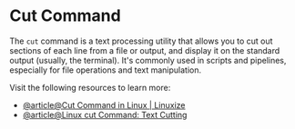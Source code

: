 # Cut Command

The `cut` command is a text processing utility that allows you to cut out sections of each line from a file or output, and display it on the standard output (usually, the terminal). It's commonly used in scripts and pipelines, especially for file operations and text manipulation.

Visit the following resources to learn more:

- [@article@Cut Command in Linux | Linuxize](https://linuxize.com/post/linux-cut-command/)
- [@article@Linux cut Command: Text Cutting](https://labex.io/tutorials/linux-linux-cut-command-text-cutting-219187)